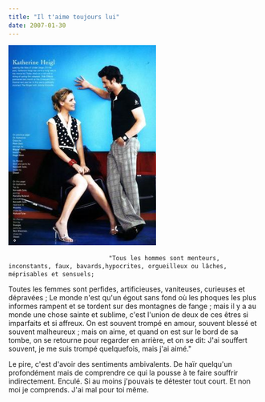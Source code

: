 ```yaml
---
title: "Il t'aime toujours lui"
date: 2007-01-30
---
```


![une image](./img/704969919_small.jpg)


                                "Tous les hommes sont menteurs, inconstants, faux, bavards,hypocrites, orgueilleux ou lâches, méprisables et sensuels;
Toutes les femmes sont perfides, artificieuses, vaniteuses, curieuses et dépravées ;
Le monde n'est qu'un égout sans fond où les phoques les plus informes rampent et se tordent sur des montagnes de fange ;
mais il y a au monde une chose sainte et sublime, c'est l'union de deux de ces êtres si imparfaits et si affreux.
On est souvent trompé en amour, souvent blessé et souvent malheureux ; mais on aime, et quand on est sur le bord de sa tombe, on se retourne pour regarder en arrière, et on se dit:
J'ai souffert souvent, je me suis trompé quelquefois, mais j'ai aimé."

Le pire, c'est d'avoir des sentiments ambivalents. De haïr quelqu'un profondément mais de comprendre ce qui la pousse à te faire souffrir indirectement. Enculé. Si au moins j'pouvais te détester tout court. Et non moi je comprends. J'ai mal pour toi même. 
            
